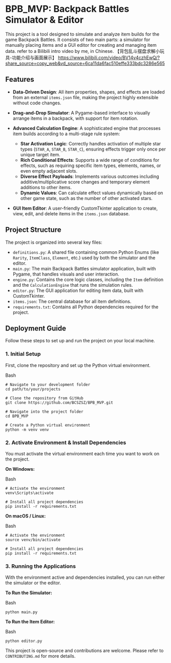 # BPB_MVP: Backpack Battles Simulator & Editor

This project is a tool designed to simulate and analyze item builds for the game Backpack Battles. It consists of two main parts: a simulator for manually placing items and a GUI editor for creating and managing item data.
refer to a Bilibili intro video by me, in Chinese.
【背包乱斗摆盘求解小玩具-功能介绍与画面展示】 https://www.bilibili.com/video/BV14v4czhEwQ/?share_source=copy_web&vd_source=6ca11da6fac510effe333bdc3286e565

## Features

- **Data-Driven Design**: All item properties, shapes, and effects are loaded from an external `items.json` file, making the project highly extensible without code changes.
- **Drag-and-Drop Simulator**: A Pygame-based interface to visually arrange items in a backpack, with support for item rotation.
- **Advanced Calculation Engine**: A sophisticated engine that processes item builds according to a multi-stage rule system:

  - **Star Activation Logic**: Correctly handles activation of multiple star types (`STAR_A`, `STAR_B`, `STAR_C`), ensuring effects trigger only once per unique target item.
  - **Rich Conditional Effects**: Supports a wide range of conditions for effects, such as requiring specific item types, elements, names, or even empty adjacent slots.
  - **Diverse Effect Payloads**: Implements various outcomes including additive/multiplicative score changes and temporary element additions to other items.
  - **Dynamic Values**: Can calculate effect values dynamically based on other game state, such as the number of other activated stars.

- **GUI Item Editor**: A user-friendly CustomTkinter application to create, view, edit, and delete items in the `items.json` database.

## Project Structure

The project is organized into several key files:

- `definitions.py`: A shared file containing common Python Enums (like `Rarity`, `ItemClass`, `Element`, etc.) used by both the simulator and the editor.
- `main.py`: The main Backpack Battles simulator application, built with Pygame, that handles visuals and user interaction.
- `engine.py`: Contains the core logic classes, including the `Item` definition and the `CalculationEngine` that runs the simulation rules.
- `editor.py`: The GUI application for editing item data, built with CustomTkinter.
- `items.json`: The central database for all item definitions.
- `requirements.txt`: Contains all Python dependencies required for the project.

## Deployment Guide

Follow these steps to set up and run the project on your local machine.

### 1\. Initial Setup

First, clone the repository and set up the Python virtual environment.

Bash

    # Navigate to your development folder
    cd path/to/your/projects

    # Clone the repository from GitHub
    git clone https://github.com/BCSZSZ/BPB_MVP.git

    # Navigate into the project folder
    cd BPB_MVP

    # Create a Python virtual environment
    python -m venv venv

### 2\. Activate Environment & Install Dependencies

You must activate the virtual environment each time you want to work on the project.

**On Windows:**

Bash

    # Activate the environment
    venv\Scripts\activate

    # Install all project dependencies
    pip install -r requirements.txt

**On macOS / Linux:**

Bash

    # Activate the environment
    source venv/bin/activate

    # Install all project dependencies
    pip install -r requirements.txt

### 3\. Running the Applications

With the environment active and dependencies installed, you can run either the simulator or the editor.

**To Run the Simulator:**

Bash

    python main.py

**To Run the Item Editor:**

Bash

    python editor.py

This project is open-source and contributions are welcome. Please refer to `CONTRIBUTING.md` for more details.
